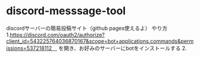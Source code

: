 # discord-messsage-tool
discordサーバーの簡易投稿サイト（github pages使えるよ）
やり方
1.https://discord.com/oauth2/authorize?client_id=543225764036870167&scope=bot+applications.commands&permissions=537218112　
を開き、お好みのサーバーにbotをインストールする
2.
